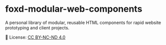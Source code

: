 # foxd-modular-web-components
A personal library of modular, reusable HTML components for rapid website prototyping and client projects.


📜 License: [CC BY-NC-ND 4.0](https://creativecommons.org/licenses/by-nc-nd/4.0/)
